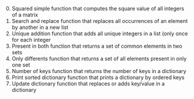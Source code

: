 0. Squared simple
function that computes the square value of all integers of a matrix
1. Search and replace
function that replaces all occurrences of an element by another in a new list
2. Unique addition
function that adds all unique integers in a list (only once for each integer
3. Present in both
function that returns a set of common elements in two sets
4. Only differents
function that returns a set of all elements present in only one set
5. Number of keys
function that returns the number of keys in a dictionary
6. Print sorted dictionary
function that prints a dictionary by ordered keys
7. Update dictionary
function that replaces or adds key/value in a dictionary

